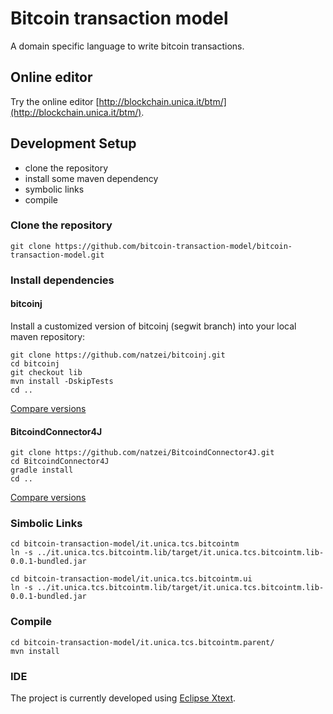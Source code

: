 # Bitcoin transaction model

A domain specific language to write bitcoin transactions.


## Online editor

Try the online editor [http://blockchain.unica.it/btm/](http://blockchain.unica.it/btm/).

## Development Setup

- clone the repository
- install some maven dependency
- symbolic links
- compile

### Clone the repository
```
git clone https://github.com/bitcoin-transaction-model/bitcoin-transaction-model.git
```

### Install dependencies

#### bitcoinj

Install a customized version of bitcoinj (segwit branch) into your local maven repository:
```
git clone https://github.com/natzei/bitcoinj.git
cd bitcoinj
git checkout lib
mvn install -DskipTests
cd ..
```

[Compare versions](https://github.com/bitcoinj/bitcoinj/compare/segwit...natzei:lib)

#### BitcoindConnector4J

```
git clone https://github.com/natzei/BitcoindConnector4J.git
cd BitcoindConnector4J
gradle install
cd ..
```

[Compare versions](https://github.com/SulacoSoft/BitcoindConnector4J/compare/master...natzei:master)


### Simbolic Links

```
cd bitcoin-transaction-model/it.unica.tcs.bitcointm
ln -s ../it.unica.tcs.bitcointm.lib/target/it.unica.tcs.bitcointm.lib-0.0.1-bundled.jar
```

```
cd bitcoin-transaction-model/it.unica.tcs.bitcointm.ui
ln -s ../it.unica.tcs.bitcointm.lib/target/it.unica.tcs.bitcointm.lib-0.0.1-bundled.jar
```


### Compile
```
cd bitcoin-transaction-model/it.unica.tcs.bitcointm.parent/
mvn install
```

### IDE

The project is currently developed using [Eclipse Xtext](https://www.eclipse.org/Xtext/download.html).


